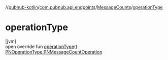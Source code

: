 //[pubnub-kotlin](../../../index.md)/[com.pubnub.api.endpoints](../index.md)/[MessageCounts](index.md)/[operationType](operation-type.md)

# operationType

[jvm]\
open override fun [operationType](operation-type.md)(): [PNOperationType.PNMessageCountOperation](../../com.pubnub.api.enums/-p-n-operation-type/-p-n-message-count-operation/index.md)
